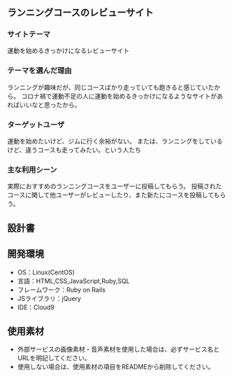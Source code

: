# <Runway>

## ランニングコースのレビューサイト
### サイトテーマ
運動を始めるきっかけになるレビューサイト
### テーマを選んだ理由
ランニングが趣味だが、同じコースばかり走っていても飽きると感じていたから。
コロナ禍で運動不足の人に運動を始めるきっかけになるようなサイトがあればいいなと思ったから。
### ターゲットユーザ
運動を始めたいけど、ジムに行く余裕がない。
または、ランニングをしているけど、違うコースも走ってみたい。という人たち
### 主な利用シーン
実際におすすめのランニングコースをユーザーに投稿してもらう。
投稿されたコースに関して他ユーザーがレビューしたり、また新たにコースを投稿してもらう。
## 設計書


## 開発環境
- OS：Linux(CentOS)
- 言語：HTML,CSS,JavaScript,Ruby,SQL
- フレームワーク：Ruby on Rails
- JSライブラリ：jQuery
- IDE：Cloud9

## 使用素材
- 外部サービスの画像素材・音声素材を使用した場合は、必ずサービス名とURLを明記してください。
- 使用しない場合は、使用素材の項目をREADMEから削除してください。
